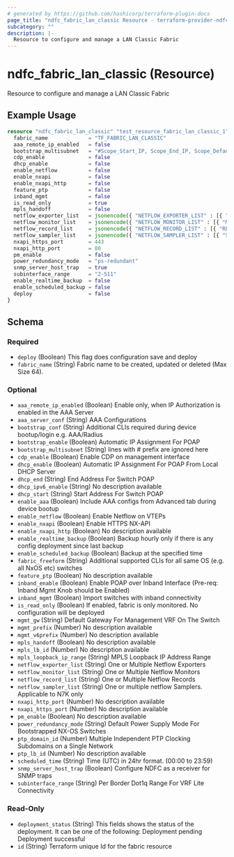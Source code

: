 ```yaml
---
# generated by https://github.com/hashicorp/terraform-plugin-docs
page_title: "ndfc_fabric_lan_classic Resource - terraform-provider-ndfc"
subcategory: ""
description: |-
  Resource to configure and manage a LAN Classic Fabric
---
```


# ndfc_fabric_lan_classic (Resource)

Resource to configure and manage a LAN Classic Fabric

## Example Usage

```terraform
resource "ndfc_fabric_lan_classic" "test_resource_fabric_lan_classic_1" {
  fabric_name             = "TF_FABRIC_LAN_CLASSIC"
  aaa_remote_ip_enabled   = false
  bootstrap_multisubnet   = "#Scope_Start_IP, Scope_End_IP, Scope_Default_Gateway, Scope_Subnet_Prefix"
  cdp_enable              = false
  dhcp_enable             = false
  enable_netflow          = false
  enable_nxapi            = false
  enable_nxapi_http       = false
  feature_ptp             = false
  inband_mgmt             = false
  is_read_only            = true
  mpls_handoff            = false
  netflow_exporter_list   = jsonencode({ "NETFLOW_EXPORTER_LIST" : [{ "EXPORTER_NAME" : "Test2", "IP" : "10.1.1.1", "VRF" : "", "SRC_IF_NAME" : "eth1/1", "UDP_PORT" : "800" }] })
  netflow_monitor_list    = jsonencode({ "NETFLOW_MONITOR_LIST" : [{ "MONITOR_NAME" : "Test", "RECORD_NAME" : "Test1", "EXPORTER1" : "Test2", "EXPORTER2" : "" }] })
  netflow_record_list     = jsonencode({ "NETFLOW_RECORD_LIST" : [{ "RECORD_NAME" : "Test1", "RECORD_TEMPLATE" : "netflow_ipv4_record", "LAYER2_RECORD" : "false" }] })
  netflow_sampler_list    = jsonencode({ "NETFLOW_SAMPLER_LIST" : [{ "SAMPLER_NAME" : "Test1", "NUM_SAMPLES" : 12, "SAMPLING_RATE" : 10 }] })
  nxapi_https_port        = 443
  nxapi_http_port         = 80
  pm_enable               = false
  power_redundancy_mode   = "ps-redundant"
  snmp_server_host_trap   = true
  subinterface_range      = "2-511"
  enable_realtime_backup  = false
  enable_scheduled_backup = false
  deploy                  = false
}
```

<!-- schema generated by tfplugindocs -->
## Schema

### Required

- `deploy` (Boolean) This flag does configuration save and deploy
- `fabric_name` (String) Fabric name to be created, updated or deleted (Max Size 64).

### Optional

- `aaa_remote_ip_enabled` (Boolean) Enable only, when IP Authorization is enabled in the AAA Server
- `aaa_server_conf` (String) AAA Configurations
- `bootstrap_conf` (String) Additional CLIs required during device bootup/login e.g. AAA/Radius
- `bootstrap_enable` (Boolean) Automatic IP Assignment For POAP
- `bootstrap_multisubnet` (String) lines with # prefix are ignored here
- `cdp_enable` (Boolean) Enable CDP on management interface
- `dhcp_enable` (Boolean) Automatic IP Assignment For POAP From Local DHCP Server
- `dhcp_end` (String) End Address For Switch POAP
- `dhcp_ipv6_enable` (String) No description available
- `dhcp_start` (String) Start Address For Switch POAP
- `enable_aaa` (Boolean) Include AAA configs from Advanced tab during device bootup
- `enable_netflow` (Boolean) Enable Netflow on VTEPs
- `enable_nxapi` (Boolean) Enable HTTPS NX-API
- `enable_nxapi_http` (Boolean) No description available
- `enable_realtime_backup` (Boolean) Backup hourly only if there is any config deployment since last backup
- `enable_scheduled_backup` (Boolean) Backup at the specified time
- `fabric_freeform` (String) Additional supported CLIs for all same OS (e.g. all NxOS etc) switches
- `feature_ptp` (Boolean) No description available
- `inband_enable` (Boolean) Enable POAP over Inband Interface (Pre-req: Inband Mgmt Knob should be Enabled)
- `inband_mgmt` (Boolean) Import switches with inband connectivity
- `is_read_only` (Boolean) If enabled, fabric is only monitored. No configuration will be deployed
- `mgmt_gw` (String) Default Gateway For Management VRF On The Switch
- `mgmt_prefix` (Number) No description available
- `mgmt_v6prefix` (Number) No description available
- `mpls_handoff` (Boolean) No description available
- `mpls_lb_id` (Number) No description available
- `mpls_loopback_ip_range` (String) MPLS Loopback IP Address Range
- `netflow_exporter_list` (String) One or Multiple Netflow Exporters
- `netflow_monitor_list` (String) One or Multiple Netflow Monitors
- `netflow_record_list` (String) One or Multiple Netflow Records
- `netflow_sampler_list` (String) One or multiple netflow Samplers. Applicable to N7K only
- `nxapi_http_port` (Number) No description available
- `nxapi_https_port` (Number) No description available
- `pm_enable` (Boolean) No description available
- `power_redundancy_mode` (String) Default Power Supply Mode For Bootstrapped NX-OS Switches
- `ptp_domain_id` (Number) Multiple Independent PTP Clocking Subdomains on a Single Network
- `ptp_lb_id` (Number) No description available
- `scheduled_time` (String) Time (UTC) in 24hr format. (00:00 to 23:59)
- `snmp_server_host_trap` (Boolean) Configure NDFC as a receiver for SNMP traps
- `subinterface_range` (String) Per Border Dot1q Range For VRF Lite Connectivity

### Read-Only

- `deployment_status` (String) This fields shows the  status of the deployment. It can be one of the following: Deployment pending Deployment successful
- `id` (String) Terraform unique Id for the fabric resource
